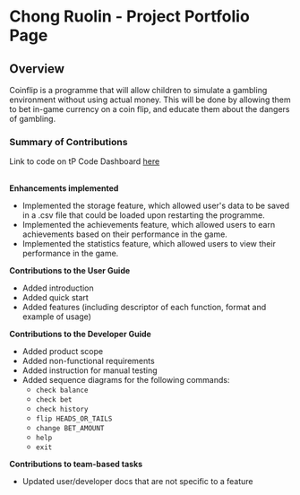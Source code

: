 # Chong Ruolin - Project Portfolio Page

## Overview
Coinflip is a programme that will allow children to simulate a gambling environment without using actual money. This 
will be done by allowing them to bet in-game currency on a coin flip, and educate them about the dangers of gambling.

### Summary of Contributions
Link to code on tP Code Dashboard [here](https://nus-cs2113-ay2425s2.github.io/tp-dashboard/?search=crl006&breakdown=true&sort=groupTitle%20dsc&sortWithin=title&since=2025-02-21&timeframe=commit&mergegroup=&groupSelect=groupByRepos&checkedFileTypes=docs~functional-code~test-code~other)
<br>
<br>

**Enhancements implemented** 
- Implemented the storage feature, which allowed user's data to be saved in a .csv file that could be loaded upon
restarting the programme.
- Implemented the achievements feature, which allowed users to earn achievements based on their performance in the game.
- Implemented the statistics feature, which allowed users to view their performance in the game.

**Contributions to the User Guide**
- Added introduction
- Added quick start
- Added features (including descriptor of each function, format and example of usage)

**Contributions to the Developer Guide**
- Added product scope
- Added non-functional requirements
- Added instruction for manual testing
- Added sequence diagrams for the following commands:
    - `check balance`
    - `check bet`
    - `check history`
    - `flip HEADS_OR_TAILS`
    - `change BET_AMOUNT`
    - `help`
    - `exit`

**Contributions to team-based tasks**
- Updated user/developer docs that are not specific to a feature
